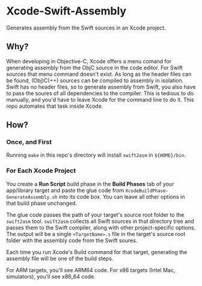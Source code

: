 # Xcode-Swift-Assembly

Generates assembly from the Swift sources in an Xcode project.

## Why?

When developing in Objective-C, Xcode offers a menu comand for generating assembly from the ObjC source in the code editor.  For Swift sources that menu command doesn't exist.  As long as the header files can be found, (Obj)C(++) sources can be compiled to assembly in isolation.  Swift has no header files, so to generate assembly from Swift, you also have to pass the soures of all dependencies to the compiler.  This is tedious to do manually, and you'd have to leave Xcode for the command line to do it.  This repo automates that task inside Xcode.

## How?

### Once, and First

Running `make` in this repo's directory will install `swift2asm` in `${HOME}/bin`.

### For Each Xcode Project

You create a **Run Script** build phase in the **Build Phases** tab of your app/library target and paste the glue code from `XcodeBuildPhase-GenerateAssembly.sh` into its code box.  You can leave all other options in that build phase unchanged.

The glue code passes the path of your target's source root folder to the `swift2asm` tool.  `swift2asm` collects all Swift sources in that directory tree and passes them to the Swift compiler, along with other project-specific options.  The output will be a single `<TargetName>.s` file in the target's source root folder with the assembly code from the Swift soures.

Each time you run Xcode's Build command for that target, generating the assembly file will be one of the build steps.

For ARM targets, you'll see ARM64 code.  For x86 targets (Intel Mac, simulators), you'll see x86_64 code.
